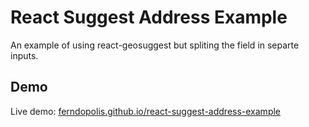 # React Suggest Address Example

An example of using react-geosuggest but spliting the field in separte
inputs.


## Demo

Live demo: [ferndopolis.github.io/react-suggest-address-example](//ferndopolis.github.io/react-suggest-address-example/)


